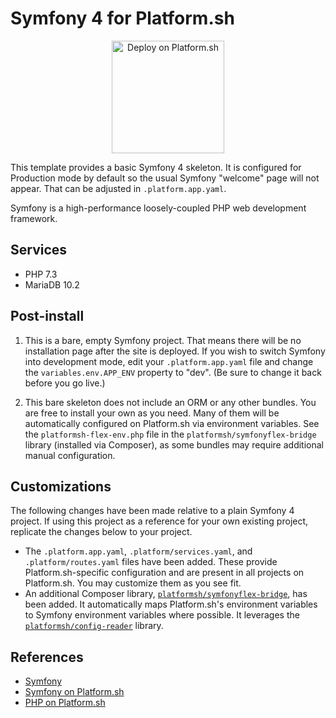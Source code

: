 # Symfony 4 for Platform.sh

<p align="center">
<a href="https://console.platform.sh/projects/create-project?template=https://raw.githubusercontent.com/platformsh/template-builder/master/templates/symfony4/.platform.template.yaml&utm_content=symfony4&utm_source=github&utm_medium=button&utm_campaign=deploy_on_platform">
    <img src="https://platform.sh/images/deploy/lg-blue.svg" alt="Deploy on Platform.sh" width="180px" />
</a>
</p>

This template provides a basic Symfony 4 skeleton.  It is configured for Production mode by default so the usual Symfony "welcome" page will not appear.  That can be adjusted in `.platform.app.yaml`.

Symfony is a high-performance loosely-coupled PHP web development framework.

## Services

* PHP 7.3
* MariaDB 10.2

## Post-install

1. This is a bare, empty Symfony project.  That means there will be no installation page after the site is deployed.  If you wish to switch Symfony into development mode, edit your `.platform.app.yaml` file and change the `variables.env.APP_ENV` property to "dev".  (Be sure to change it back before you go live.)

2. This bare skeleton does not include an ORM or any other bundles.  You are free to install your own as you need.  Many of them will be automatically configured on Platform.sh via environment variables.  See the `platformsh-flex-env.php` file in the `platformsh/symfonyflex-bridge` library (installed via Composer), as some bundles may require additional manual configuration.

## Customizations

The following changes have been made relative to a plain Symfony 4 project.  If using this project as a reference for your own existing project, replicate the changes below to your project.

* The `.platform.app.yaml`, `.platform/services.yaml`, and `.platform/routes.yaml` files have been added.  These provide Platform.sh-specific configuration and are present in all projects on Platform.sh.  You may customize them as you see fit.
* An additional Composer library, [`platformsh/symfonyflex-bridge`](https://github.com/platformsh/symfonyflex-bridge), has been added.  It automatically maps Platform.sh's environment variables to Symfony environment variables where possible.  It leverages the [`platformsh/config-reader`](https://github.com/platformsh/config-reader-php) library.

## References

* [Symfony](https://symfony.com/)
* [Symfony on Platform.sh](https://docs.platform.sh/frameworks/symfony.html)
* [PHP on Platform.sh](https://docs.platform.sh/languages/php.html)
